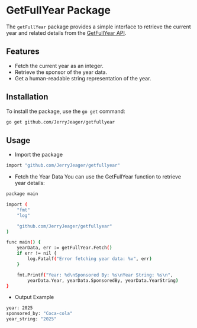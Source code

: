 # GetFullYear Package

The `getFullYear` package provides a simple interface to retrieve the current year and related details from the [GetFullYear API](https://getfullyear.com).

## Features

- Fetch the current year as an integer.
- Retrieve the sponsor of the year data.
- Get a human-readable string representation of the year.

## Installation

To install the package, use the `go get` command:

```bash
go get github.com/JerryJeager/getfullyear
```

## Usage 

- Import the package 

```bash 
import "github.com/JerryJeager/getfullyear"
``` 
- Fetch the Year Data
You can use the GetFullYear function to retrieve year details:

```bash 
package main

import (
	"fmt"
	"log"

	"github.com/JerryJeager/getfullyear"
)

func main() {
	yearData, err := getFullYear.Fetch()
	if err != nil {
		log.Fatalf("Error fetching year data: %v", err)
	}

	fmt.Printf("Year: %d\nSponsored By: %s\nYear String: %s\n",
		yearData.Year, yearData.SponsoredBy, yearData.YearString)
}
```

- Output Example 
```bash 
year: 2025
sponsored_by: "Coca-cola"
year_string: "2025"
```
